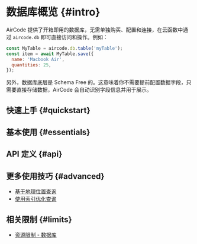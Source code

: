 # 数据库概览 {#intro}

AirCode 提供了开箱即用的数据库，无需单独购买、配置和连接，在云函数中通过 `aircode.db` 即可直接访问和操作。例如：

```js
const MyTable = aircode.db.table('myTable');
const item = await MyTable.save({
  name: 'Macbook Air',
  quantities: 25,
});
```

另外，数据库底层是 Schema Free 的。这意味着你不需要提前配置数据字段，只需要直接存储数据，AirCode 会自动识别字段信息并用于展示。

## 快速上手 {#quickstart}

<ListBoxContainer>
<ListBox
  title="数据库入门"
  link="/getting-started/database"
  description="跟随这个简单的教程，学会如何在 AirCode 的云函数中进行数据库操作"
  single
/>
</ListBoxContainer>

## 基本使用 {#essentials}

<ListBoxContainer>
<ListBox
  link="/guide/database/insert"
  title="插入数据"
  description="无需构建 Schema，直接向数据库中插入一条记录，也可一次性插入多条记录"
/>
<ListBox
  link="/guide/database/find"
  title="查询数据"
  description="了解如何根据不同的查询条件获取记录，以及对查询结果进行分页、排序等高级操作"
/>
<ListBox
  link="/guide/database/update"
  title="更新数据"
  description="修改数据并保存来更新记录，或通过 set 语句直接执行更新操作以提高性能"
/>
<ListBox
  link="/guide/database/delete"
  title="删除数据"
  description="一次性删除一条或多条记录，或直接根据查询条件删除所有符合的记录"
/>
</ListBoxContainer>

## API 定义 {#api}

<ListBoxContainer>
<ListBox
  link="/reference/server/database-api"
  title="数据库 API"
  description="关于 aircode.db 的所有接口定义"
/>
</ListBoxContainer>

## 更多使用技巧 {#advanced}

- [基于地理位置查询](/guide/database/geo)
- [使用索引优化查询](/guide/database/indexes)
<!-- - [在网页中管理数据](/guide/database/web-management) -->

## 相关限制 {#limits}

- [资源限制 - 数据库](/about/limits#database)
